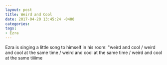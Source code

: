 ```yaml
---
layout: post
title: Weird and Cool
date: 2017-04-20 13:45:24 -0400
categories:
tags:
- Ezra
---
```


Ezra is singing a little song to himself in his room: "weird and cool / weird and cool at the same time / weird and cool at the same time / weird and cool at the same tiiiime
